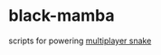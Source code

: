 black-mamba
===========

scripts for powering [multiplayer snake](https://github.com/olivierrr/multiplayer-snake)
